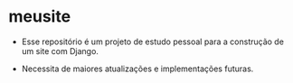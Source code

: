 # meusite

- Esse repositório é um projeto de estudo pessoal para a construção de um site com Django.

- Necessita de maiores atualizações e implementações futuras.
